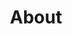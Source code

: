 ---
layout: redirect
title: About
permalink: /about-dropdown
dropdown: true
nav: true
nav_order: 1
children:
  - title: Home
    permalink: /
  - title: Hobbies
    permalink: /hobbies/
horizontal: false
redirect_url: /
---
